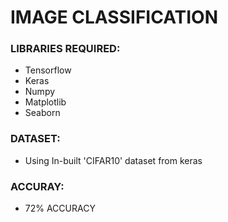 # IMAGE CLASSIFICATION
### LIBRARIES REQUIRED:
- Tensorflow
- Keras
- Numpy
- Matplotlib
- Seaborn

### DATASET:
- Using In-built 'CIFAR10' dataset from keras

### ACCURAY:
- 72% ACCURACY

